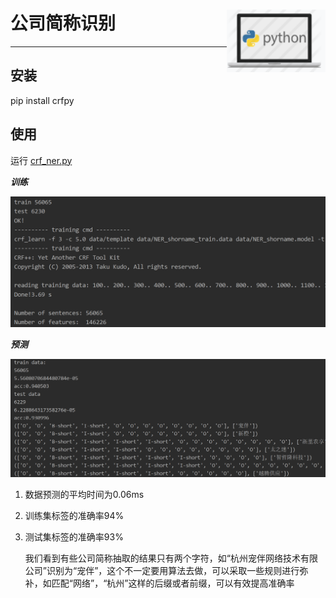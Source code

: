 # 公司简称识别 <img src="index.png" align="right" alt="logo" height = "100" style = "border: none; float: right;">  
---  

## 安装  

pip install crfpy  

## 使用  

运行 [crf_ner.py](crf_ner.py)  

***训练***  

![screenshot](training.png)

***预测***  

![screenshot](predict.png)  

1. 数据预测的平均时间为0.06ms  
 
2. 训练集标签的准确率94%  

3. 测试集标签的准确率93%  

    我们看到有些公司简称抽取的结果只有两个字符，如“杭州宠伴网络技术有限公司”识别为“宠伴”，这个不一定要用算法去做，可以采取一些规则进行弥补，如匹配“网络”，“杭州”这样的后缀或者前缀，可以有效提高准确率  




